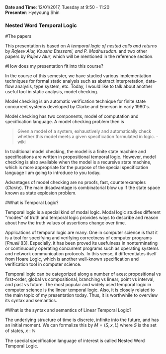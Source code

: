 **Date and Time**: 12/01/2017, Tuesday at 9:50 - 11:20  
**Presenter**: Hyeyoung Shin

### Nested Word Temporal Logic


#The papers

This presentation is based on *A temporal logic of nested calls and returns* by *Rajeev Alur, Kousha Etessami, and P. Madhusudan*. and two other papers by *Rajeev Alur*, which will be mentioned in the reference section.


#How does my presentation fit into this course?

In the course of this semester, we have studied various implementation techniques for formal static analysis such as abstract interpretation, data-flow analysis, type system, etc. Today, I would like to talk about another useful tool in static analysis, model checking.

Model checking is an automatic verification technique for finite state concurrent systems developed by Clarke and Emerson in early 1980's.

Model checking has two components, model of computation and specification language. A model checking problem then is

> Given a model of a system, exhaustively and automatically check whether this model meets a given specification formulated in logic.
>-wiki

In traditional model checking, the model is a finite state machine and specifications are written in propositional temporal logic. However, model checking is also available when the model is a recursive state machine, which is more appropriate for the purpose of the special specification language I am going to introduce to you today.  

Advantages of model checking are no proofs, fast, counterexamples (*Clarke*). The main disadvantage is combinatorial blow up if the state space known as state explosion problem.

#What is Temporal Logic?

Temporal logic is a special kind of modal logic. Modal logic studies different "modes" of truth and temporal logic provides ways to describe and reason about how the truth values of assertions change over time.

Applications of temporal logic are many. One in computer science is that it is a tool for specifying and verifying correctness of computer programs [*Pnueli* 83]. Especially, it has been proved its usefulness in nonterminating or continuously operating concurrent programs such as operating systems and network communication protocols. In this sense, it differentiates itself from Hoare Logic, which is another well-known specification and verification tool in computer science.

Temporal logic can be categorized along a number of axes: propositional vs first-order, global vs compositional, branching vs linear, point vs interval, and past vs future. The most popular and widely used temporal logic in computer science is the linear temporal logic. Also, it is closely related to the main topic of my presentation today. Thus, it is worthwhile to overview its syntax and semantics.

#What is the syntax and semantics of Linear Temporal Logic?

The underlying structure of time is discrete, infinite into the future, and has an initial moment. We can formalize this by $M = (S, x, L)$ where $S$ is the set of states, $x: \mathbb{N}$








The special specification language of interest is called Nested Word Temporal Logic.
